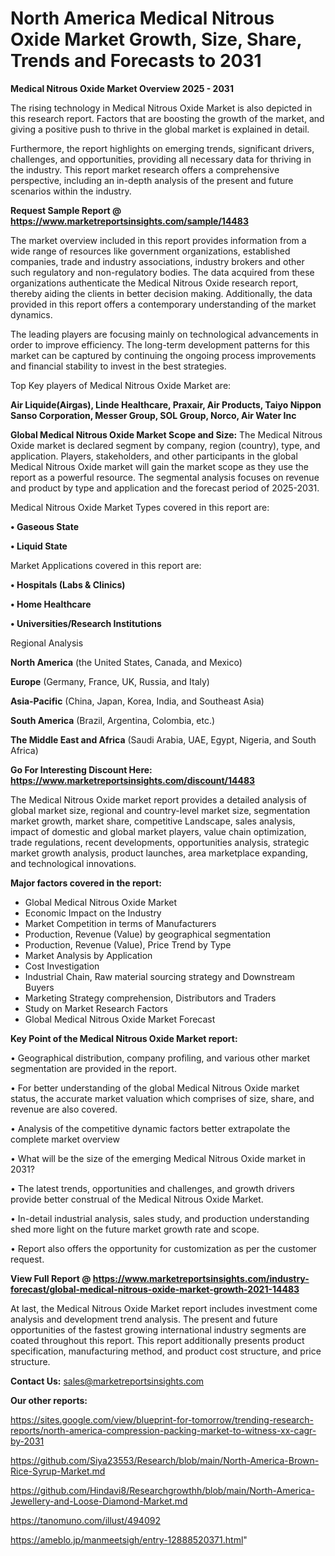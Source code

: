 # North America Medical Nitrous Oxide Market Growth, Size, Share, Trends and Forecasts to 2031

<Strong> Medical Nitrous Oxide Market Overview 2025 - 2031</strong>

The rising technology in Medical Nitrous Oxide Market is also depicted in this research report. Factors that are boosting the growth of the market, and giving a positive push to thrive in the global market is explained in detail.

Furthermore, the report highlights on emerging trends, significant drivers, challenges, and opportunities, providing all necessary data for thriving in the industry. This report market research offers a comprehensive perspective, including an in-depth analysis of the present and future scenarios within the industry.

<strong>Request Sample Report @ <a href=https://www.marketreportsinsights.com/sample/14483>https://www.marketreportsinsights.com/sample/14483</a></strong>

The market overview included in this report provides information from a wide range of resources like government organizations, established companies, trade and industry associations, industry brokers and other such regulatory and non-regulatory bodies. The data acquired from these organizations authenticate the Medical Nitrous Oxide research report, thereby aiding the clients in better decision making. Additionally, the data provided in this report offers a contemporary understanding of the market dynamics.

The leading players are focusing mainly on technological advancements in order to improve efficiency. The long-term development patterns for this market can be captured by continuing the ongoing process improvements and financial stability to invest in the best strategies.

Top Key players of Medical Nitrous Oxide Market are:

<strong>Air Liquide(Airgas), Linde Healthcare, Praxair, Air Products, Taiyo Nippon Sanso Corporation, Messer Group, SOL Group, Norco, Air Water Inc</strong>

<strong><b>Global Medical Nitrous Oxide Market Scope and Size:</b></strong>
The Medical Nitrous Oxide market is declared segment by company, region (country), type, and application. Players, stakeholders, and other participants in the global Medical Nitrous Oxide market will gain the market scope as they use the report as a powerful resource. The segmental analysis focuses on revenue and product by type and application and the forecast period of 2025-2031.

Medical Nitrous Oxide Market Types covered in this report are:

<strong>• Gaseous State

• Liquid State</strong>

Market Applications covered in this report are:

<strong>• Hospitals (Labs & Clinics)

• Home Healthcare

• Universities/Research Institutions</strong> 

Regional Analysis

<strong>North America</strong> (the United States, Canada, and Mexico)

<strong>Europe</strong> (Germany, France, UK, Russia, and Italy)

<strong>Asia-Pacific</strong> (China, Japan, Korea, India, and Southeast Asia)

<strong>South America</strong> (Brazil, Argentina, Colombia, etc.)

<strong>The Middle East and Africa</strong> (Saudi Arabia, UAE, Egypt, Nigeria, and South Africa)

<strong>Go For Interesting Discount Here: <a href=https://www.marketreportsinsights.com/discount/14483>https://www.marketreportsinsights.com/discount/14483</a></strong>

The Medical Nitrous Oxide market report provides a detailed analysis of global market size, regional and country-level market size, segmentation market growth, market share, competitive Landscape, sales analysis, impact of domestic and global market players, value chain optimization, trade regulations, recent developments, opportunities analysis, strategic market growth analysis, product launches, area marketplace expanding, and technological innovations.

<strong><b>Major factors covered in the report:</b></strong>
<ul>
  <li>Global Medical Nitrous Oxide Market </li>
  <li>Economic Impact on the Industry</li>
  <li>Market Competition in terms of Manufacturers</li>
  <li>Production, Revenue (Value) by geographical segmentation</li>
  <li>Production, Revenue (Value), Price Trend by Type</li>
  <li>Market Analysis by Application</li>
  <li>Cost Investigation</li>
  <li>Industrial Chain, Raw material sourcing strategy and Downstream Buyers</li>
  <li>Marketing Strategy comprehension, Distributors and Traders</li>
  <li>Study on Market Research Factors</li>
  <li>Global Medical Nitrous Oxide Market Forecast</li>
</ul>

<strong><b>Key Point of the Medical Nitrous Oxide Market report:</b></strong>

• Geographical distribution, company profiling, and various other market segmentation are provided in the report.

• For better understanding of the global Medical Nitrous Oxide market status, the accurate market valuation which comprises of size, share, and revenue are also covered.

• Analysis of the competitive dynamic factors better extrapolate the complete market overview

• What will be the size of the emerging Medical Nitrous Oxide market in 2031?

• The latest trends, opportunities and challenges, and growth drivers provide better construal of the Medical Nitrous Oxide Market.

• In-detail industrial analysis, sales study, and production understanding shed more light on the future market growth rate and scope.

• Report also offers the opportunity for customization as per the customer request.

<strong><b>View Full Report @ <a href=https://www.marketreportsinsights.com/industry-forecast/global-medical-nitrous-oxide-market-growth-2021-14483>https://www.marketreportsinsights.com/industry-forecast/global-medical-nitrous-oxide-market-growth-2021-14483</a></b></strong>


At last, the Medical Nitrous Oxide Market report includes investment come analysis and development trend analysis. The present and future opportunities of the fastest growing international industry segments are coated throughout this report. This report additionally presents product specification, manufacturing method, and product cost structure, and price structure.

<strong>Contact Us:</strong>
sales@marketreportsinsights.com

<strong>Our other reports:</strong>

<a href=https://sites.google.com/view/blueprint-for-tomorrow/trending-research-reports/north-america-compression-packing-market-to-witness-xx-cagr-by-2031>https://sites.google.com/view/blueprint-for-tomorrow/trending-research-reports/north-america-compression-packing-market-to-witness-xx-cagr-by-2031</a>

<a href=https://github.com/Siya23553/Research/blob/main/North-America-Brown-Rice-Syrup-Market.md>https://github.com/Siya23553/Research/blob/main/North-America-Brown-Rice-Syrup-Market.md</a>

<a href=https://github.com/Hindavi8/Researchgrowthh/blob/main/North-America-Jewellery-and-Loose-Diamond-Market.md>https://github.com/Hindavi8/Researchgrowthh/blob/main/North-America-Jewellery-and-Loose-Diamond-Market.md</a>

<a href=https://tanomuno.com/illust/494092>https://tanomuno.com/illust/494092</a>

<a href=https://ameblo.jp/manmeetsigh/entry-12888520371.html>https://ameblo.jp/manmeetsigh/entry-12888520371.html</a>"
